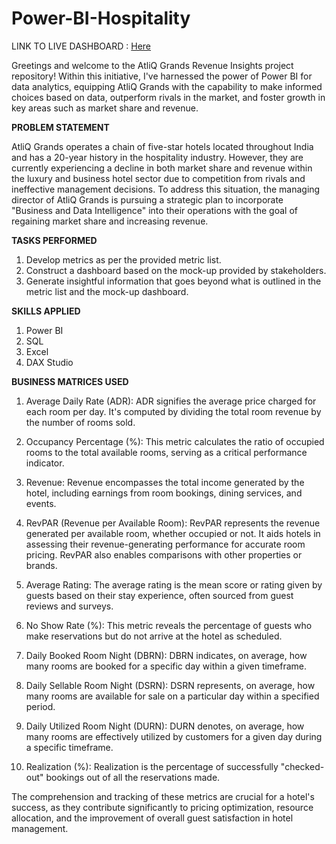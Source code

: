 # Power-BI-Hospitality

LINK TO LIVE DASHBOARD : [Here](https://app.powerbi.com/view?r=eyJrIjoiMmQ5NTQ3NzEtOGFhNC00ZjA5LWEwNDYtODFlMzg4NDVhNjk1IiwidCI6ImM2ZTU0OWIzLTVmNDUtNDAzMi1hYWU5LWQ0MjQ0ZGM1YjJjNCJ9)

Greetings and welcome to the AtliQ Grands Revenue Insights project repository! Within this initiative, I've harnessed the power of Power BI for data analytics, equipping AtliQ Grands with the capability to make informed choices based on data, outperform rivals in the market, and foster growth in key areas such as market share and revenue.

**PROBLEM STATEMENT**

AtliQ Grands operates a chain of five-star hotels located throughout India and has a 20-year history in the hospitality industry. However, they are currently experiencing a decline in both market share and revenue within the luxury and business hotel sector due to competition from rivals and ineffective management decisions. To address this situation, the managing director of AtliQ Grands is pursuing a strategic plan to incorporate "Business and Data Intelligence" into their operations with the goal of regaining market share and increasing revenue.

**TASKS PERFORMED**

1. Develop metrics as per the provided metric list.
2. Construct a dashboard based on the mock-up provided by stakeholders.
3. Generate insightful information that goes beyond what is outlined in the metric list and the mock-up dashboard.

**SKILLS APPLIED**

1. Power BI
2. SQL
3. Excel
4. DAX Studio

**BUSINESS MATRICES USED**

1. Average Daily Rate (ADR): ADR signifies the average price charged for each room per day. It's computed by dividing the total room revenue by the number of rooms sold.

2. Occupancy Percentage (%): This metric calculates the ratio of occupied rooms to the total available rooms, serving as a critical performance indicator.

3. Revenue: Revenue encompasses the total income generated by the hotel, including earnings from room bookings, dining services, and events.

4. RevPAR (Revenue per Available Room): RevPAR represents the revenue generated per available room, whether occupied or not. It aids hotels in assessing their revenue-generating performance for accurate room pricing. RevPAR also enables comparisons with other properties or brands.

5. Average Rating: The average rating is the mean score or rating given by guests based on their stay experience, often sourced from guest reviews and surveys.

6. No Show Rate (%): This metric reveals the percentage of guests who make reservations but do not arrive at the hotel as scheduled.

7. Daily Booked Room Night (DBRN): DBRN indicates, on average, how many rooms are booked for a specific day within a given timeframe.

8. Daily Sellable Room Night (DSRN): DSRN represents, on average, how many rooms are available for sale on a particular day within a specified period.

9. Daily Utilized Room Night (DURN): DURN denotes, on average, how many rooms are effectively utilized by customers for a given day during a specific timeframe.

10. Realization (%): Realization is the percentage of successfully "checked-out" bookings out of all the reservations made.

The comprehension and tracking of these metrics are crucial for a hotel's success, as they contribute significantly to pricing optimization, resource allocation, and the improvement of overall guest satisfaction in hotel management.

   
